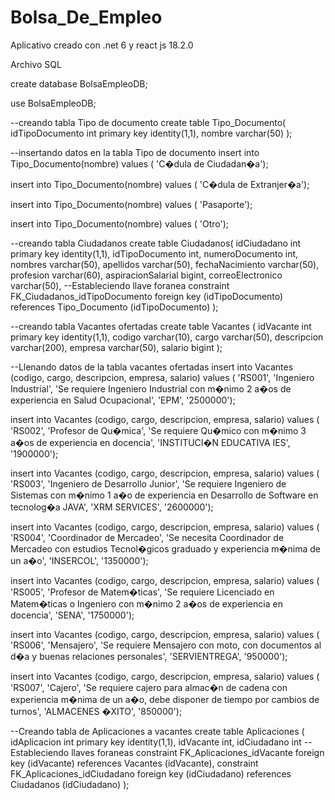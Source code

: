 # Bolsa_De_Empleo
Aplicativo creado con .net 6 y react js 18.2.0

Archivo SQL

create database BolsaEmpleoDB;

use BolsaEmpleoDB;

--creando tabla Tipo de documento
create table Tipo_Documento(
idTipoDocumento int primary key identity(1,1),
nombre varchar(50)
);

--insertando datos en la tabla Tipo de documento
insert into Tipo_Documento(nombre)
values (
'C�dula de Ciudadan�a');

insert into Tipo_Documento(nombre)
values (
'C�dula de Extranjer�a');

insert into Tipo_Documento(nombre)
values (
'Pasaporte');

insert into Tipo_Documento(nombre)
values (
'Otro');

--creando tabla Ciudadanos
create table Ciudadanos(
idCiudadano int primary key identity(1,1),
idTipoDocumento int,
numeroDocumento int,
nombres varchar(50),
apellidos varchar(50),
fechaNacimiento varchar(50),
profesion varchar(60),
aspiracionSalarial bigint,
correoElectronico varchar(50),
--Estableciendo llave foranea
constraint FK_Ciudadanos_idTipoDocumento foreign key (idTipoDocumento) references Tipo_Documento (idTipoDocumento)
);

--creando tabla Vacantes ofertadas
create table Vacantes (
idVacante int primary key identity(1,1),
codigo varchar(10),
cargo varchar(50),
descripcion varchar(200),
empresa varchar(50),
salario bigint
);

--Llenando datos de la tabla vacantes ofertadas
insert into Vacantes (codigo, cargo, descripcion, empresa, salario)
values (
'RS001', 
'Ingeniero Industrial', 
'Se requiere Ingeniero Industrial con m�nimo 2 a�os de experiencia en Salud Ocupacional', 
'EPM', 
'2500000');

insert into Vacantes (codigo, cargo, descripcion, empresa, salario)
values (
'RS002', 
'Profesor de Qu�mica', 
'Se requiere Qu�mico con m�nimo 3 a�os de experiencia en docencia', 
'INSTITUCI�N EDUCATIVA IES', 
'1900000');

insert into Vacantes (codigo, cargo, descripcion, empresa, salario)
values (
'RS003', 
'Ingeniero de Desarrollo Junior', 
'Se requiere Ingeniero de Sistemas con m�nimo 1 a�o de experiencia en Desarrollo de Software en tecnolog�a JAVA', 
'XRM SERVICES', 
'2600000');

insert into Vacantes (codigo, cargo, descripcion, empresa, salario)
values (
'RS004', 
'Coordinador de Mercadeo', 
'Se necesita Coordinador de Mercadeo con estudios Tecnol�gicos graduado y experiencia m�nima de un a�o', 
'INSERCOL', 
'1350000');

insert into Vacantes (codigo, cargo, descripcion, empresa, salario)
values (
'RS005', 
'Profesor de Matem�ticas', 
'Se requiere Licenciado en Matem�ticas o Ingeniero con m�nimo 2 a�os de experiencia en docencia', 
'SENA', 
'1750000');

insert into Vacantes (codigo, cargo, descripcion, empresa, salario)
values (
'RS006', 
'Mensajero', 
'Se requiere Mensajero con moto, con documentos al d�a y buenas relaciones personales', 
'SERVIENTREGA', 
'950000');

insert into Vacantes (codigo, cargo, descripcion, empresa, salario)
values (
'RS007', 
'Cajero', 
'Se requiere cajero para almac�n de cadena con experiencia m�nima de un a�o, debe disponer de tiempo por cambios de turnos', 
'ALMACENES �XITO', 
'850000');

--Creando tabla de Aplicaciones a vacantes
create table Aplicaciones (
idAplicacion int primary key identity(1,1),
idVacante int,
idCiudadano int
--Estableciendo llaves foraneas
constraint FK_Aplicaciones_idVacante foreign key (idVacante) references Vacantes (idVacante),
constraint FK_Aplicaciones_idCiudadano foreign key (idCiudadano) references Ciudadanos (idCiudadano)
);
